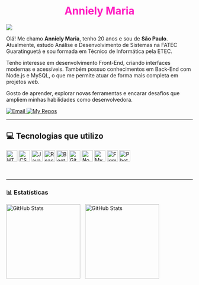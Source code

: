<h1 align="center">
  <span style="color:#FF1CC1;">Anniely Maria</span>
</h1>


<div style="text-align: left;">
  <a href="https://git.io/typing-svg">
    <img src="https://readme-typing-svg.demolab.com/?font=Fira+Code&size=28&color=FF1CC1&lines=Desenvolvedora+web;Desenvolvedora+front-end;Web+designer" />
  </a>
</div>

Olá! Me chamo **Anniely Maria**, tenho 20 anos e sou de **São Paulo**.
Atualmente, estudo Análise e Desenvolvimento de Sistemas na FATEC Guaratinguetá e sou formada em Técnico de Informática pela ETEC.

Tenho interesse em desenvolvimento Front-End, criando interfaces modernas e acessíveis. Também possuo conhecimentos em Back-End com Node.js e MySQL, o que me permite atuar de forma mais completa em projetos web.

Gosto de aprender, explorar novas ferramentas e encarar desafios que ampliem minhas habilidades como desenvolvedora.

<p align="left">
    <p>
        <a href="mailto:anniely.borges0@gmail.com" title="Email">
            <img src="https://custom-icon-badges.demolab.com/badge/-anniely.borges0@gmail.com-B131FA?style=for-the-badge&logo=mention&logoColor=white" alt="Email" />
        </a>
        <a href="https://github.com/AnnielyBorges?tab=repositories" title="My Repos">
            <img src="https://custom-icon-badges.demolab.com/badge/-Meus%20Repositórios-4A0074?style=for-the-badge&logoColor=white&logo=repo" alt="My Repos" />
        </a>
    </p>
</p>

---

## 💻 Tecnologias que utilizo

<img src="https://cdn.jsdelivr.net/gh/devicons/devicon@latest/icons/html5/html5-original.svg" width="30px" title="HTML"/> <img src="https://cdn.jsdelivr.net/gh/devicons/devicon@latest/icons/css3/css3-original.svg" width="30px" title="CSS"/>
<img src="https://cdn.jsdelivr.net/gh/devicons/devicon@latest/icons/javascript/javascript-original.svg" width="30px" title="JavaScript"/>
<img src="https://cdn.jsdelivr.net/gh/devicons/devicon@latest/icons/react/react-original.svg" width="30px" title="React"/>
<img src="https://cdn.jsdelivr.net/gh/devicons/devicon@latest/icons/bootstrap/bootstrap-original.svg" width="30px" title="Bootstrap"/>
<img src="https://cdn.jsdelivr.net/gh/devicons/devicon@latest/icons/git/git-original.svg" width="30px" title="Git"/>
<img src="https://cdn.jsdelivr.net/gh/devicons/devicon@latest/icons/nodejs/nodejs-original.svg" width="30px" title="Node.js"/>
<img src="https://cdn.jsdelivr.net/gh/devicons/devicon@latest/icons/mysql/mysql-original.svg" width="30px" title="MySQL"/>
<img src="https://cdn.jsdelivr.net/gh/devicons/devicon@latest/icons/figma/figma-original.svg" width="30px" title="Figma"/>
<img src="https://cdn.jsdelivr.net/gh/devicons/devicon@latest/icons/photoshop/photoshop-original.svg" width="30px" title="Photshop"/>
       
<br/>

---

### 📊 Estatísticas

<p>
  <img 
    align="left" 
    alt="GitHub Stats" 
    height="200" 
    style="padding-right: 10px;" 
    src="https://github-readme-stats.vercel.app/api?username=AnnielyBorges&show_icons=true&theme=radical&include_all_commits=true&locale=pt-br" 
  />

<img 
      align="left" 
      alt="GitHub Stats" 
      height="200" 
      src="https://github-readme-stats.vercel.app/api/top-langs/?username=AnnielyBorges&theme=radical&layout=compact&custom_title=Tecnologias&langs_count=9" 
  />

</p>
